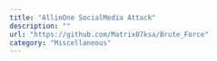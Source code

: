 ```yaml
---
title: "AllinOne SocialMedia Attack"
description: ""
url: "https://github.com/Matrix07ksa/Brute_Force"
category: "Miscellaneous"
---
```

